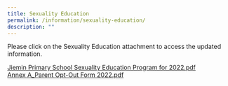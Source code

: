 ```yaml
---
title: Sexuality Education
permalink: /information/sexuality-education/
description: ""
---
```

Please click on the Sexuality Education attachment to access the updated information.

[Jiemin Primary School Sexuality Education Program for 2022.pdf ](/files/Jiemin%20Primary%20School%20Sexuality%20Education%20Program%20for%202022.pdf)    
[Annex A_Parent Opt-Out Form 2022.pdf](/files/Annex%20A_Parent%20Opt-Out%20Form%202022.pdf)
